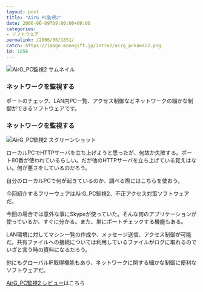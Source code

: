 ```yaml
---
layout: post
title: "AirG_PC監視2"
date: 2006-06-09T09:00:00+09:00
categories:
- ソフトウェア
permalink: /2006/06/1851/
catch: https://image.moongift.jp/intro2/airg_pckansi2.png
id: 1856
---
```

 ![AirG_PC監視2 サムネイル](https://image.moongift.jp/intro2/airg_pckansi2.t.png "AirG\_PC監視2 サムネイル")
  

### ネットワークを監視する
  
ポートのチェック、LAN内PC一覧、アクセス制御などネットワークの細かな制御ができるソフトウェアです。  
<!--more-->  

### ネットワークを監視する
  

![AirG_PC監視2 スクリーンショット](https://image.moongift.jp/intro2/airg_pckansi2.png "AirG\_PC監視2 スクリーンショット")

  

ローカルPCでHTTPサーバを立ち上げようと思ったが、何故か失敗する。ポート80番が使われているらしい。だが他のHTTPサーバを立ち上げている覚えはない。何が悪さをしているのだろう。

  

自分のローカルPCで何が起きているのか、調べる際にはこちらを使おう。

  

今回紹介するフリーウェアはAirG\_PC監視2、不正アクセス対策ソフトウェアだ。

  

今回の場合では意外な事にSkypeが使っていた。そんな何のアプリケーションが使っているか、すぐに分かる。また、単にポートチェックする機能もある。

  

LAN環境に対してマシン一覧の作成や、メッセージ送信、アクセス制御が可能だ。共有ファイルへの接続については利用しているファイルがログに取れるのでいざと言う時の資料になるだろう。

  

他にもグローバルIP取得機能もあり、ネットワークに関する細かな制御に便利なソフトウェアだ。

  

[AirG\_PC監視2 レビュー](http://fw.moongift.jp/review/i-1856.html)はこちら

